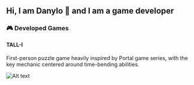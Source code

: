 ## Hi, I am Danylo 👋 and I am a game developer

### 🎮 Developed Games

#### TALL-I
First-person puzzle game heavily inspired by Portal game series, with the key mechanic centered around time-bending abilities.

![Alt text](/Screenshots/{5699C62C-5232-4AEB-9219-D548E810A213}.png "First chamber: cube and a pressure plate")


<!--
**ShubaShaba/ShubaShaba** is a ✨ _special_ ✨ repository because its `README.md` (this file) appears on your GitHub profile.

Here are some ideas to get you started:

- 🔭 I’m currently working on ...
- 🌱 I’m currently learning ...
- 👯 I’m looking to collaborate on ...
- 🤔 I’m looking for help with ...
- 💬 Ask me about ...
- 📫 How to reach me: ...
- 😄 Pronouns: ...
- ⚡ Fun fact: ...
-->
